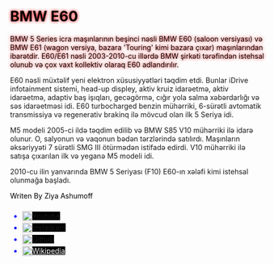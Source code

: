 <!DOCTYPE html>
<html lang="en">
<head>
    <meta charset="UTF-8">
    <meta name="viewport" content="width=device-width, initial-scale=1.0">
    <title></title>
    <style>
        body{
            background-image: url(./BMW\ menzereli.jpg);
            background-size: cover;
            background-repeat: no-repeat;
        }
        h1{
            color: black;
            text-shadow: 0px 0px 6px red;
        }
        h1:hover{
            color: red;
        }
        #a{
            color: rgb(0, 0, 0);
            text-shadow: 0px 0px 6px red;
        }
        #b{
            color: rgb(0, 0, 0);
            height: 20px;
            width: 180px;
        }
        #b:hover{
            background-color: red;
        }
        a{
            color: white;
            background-color: black;
        }
        a:hover{
            color: red;
        }
        img{
            height: 20px;
            width: 20px;
            position: relative;
            top: 5px;
        }
        ul{
            color: blue;
        }
        #d2:hover{
            background-color: black;
        }
        #d2{
            height: 110px;
            width: 140px;
        }
    </style>
</head>
<body>
    <div id="d1">
        <h1>BMW E60</h1>
        <p id="a">
        BMW 5 Series icra maşınlarının beşinci nəsli BMW E60 (saloon versiyası) və BMW E61 (wagon versiya, bazara 'Touring' kimi bazara çıxar) maşınlarından ibarətdir. E60/E61 nəsli 2003-2010-cu illərdə BMW şirkəti tərəfindən istehsal olunub və çox vaxt kollektiv olaraq E60 adlandırılır.

E60 nəsli müxtəlif yeni elektron xüsusiyyətləri təqdim etdi. Bunlar iDrive infotainment sistemi, head-up displey, aktiv kruiz idarəetmə, aktiv idarəetmə, adaptiv baş işıqları, gecəgörmə, cığır yola salma xəbərdarlığı və səs idarəetməsi idi. E60 turbocharged benzin mühərriki, 6-sürətli avtomatik transmissiya və regenerativ brakinq ilə mövcud olan ilk 5 Seriya idi.

M5 modeli 2005-ci ildə təqdim edilib və BMW S85 V10 mühərriki ilə idarə olunur. O, salyonun və vaqonun bədən tərzlərində satılırdı. Maşınların əksəriyyəti 7 sürətli SMG III ötürmədən istifadə edirdi. V10 mühərriki ilə satışa çıxarılan ilk və yeganə M5 modeli idi.

2010-cu ilin yanvarında BMW 5 Seriyası (F10) E60-ın xələfi kimi istehsal olunmağa başladı.
        </p>
        <p id="b">
            Writen By Ziya Ashumoff
        </p>
    </div>
    <div id="d2">
        <ul type="">
            <li><img src="Bmw Logo.png" alt=""><a href="">Youtube</a></li>
            <li><img src="Bmw Logo.png" alt=""><a href="">Instagram</a></li>
            <li><img src="Bmw Logo.png" alt=""><a href="">Github</a></li>
            <li><img src="Bmw Logo.png" alt=""><a href="https://en.wikipedia.org/wiki/BMW_5_Series_(E60)">Wikipedia</a></li>
            <a href=""></a>
            <a href=""></a>
            <a href=""></a>
            <a href=""></a>
            <a href=""></a>
        </ul>
    </div>
    <div id="c1"></div> 
    <div id="c2"></div> 
    <div id="c3"></div>
    <div id="c4"></div>
</body>
</html>
